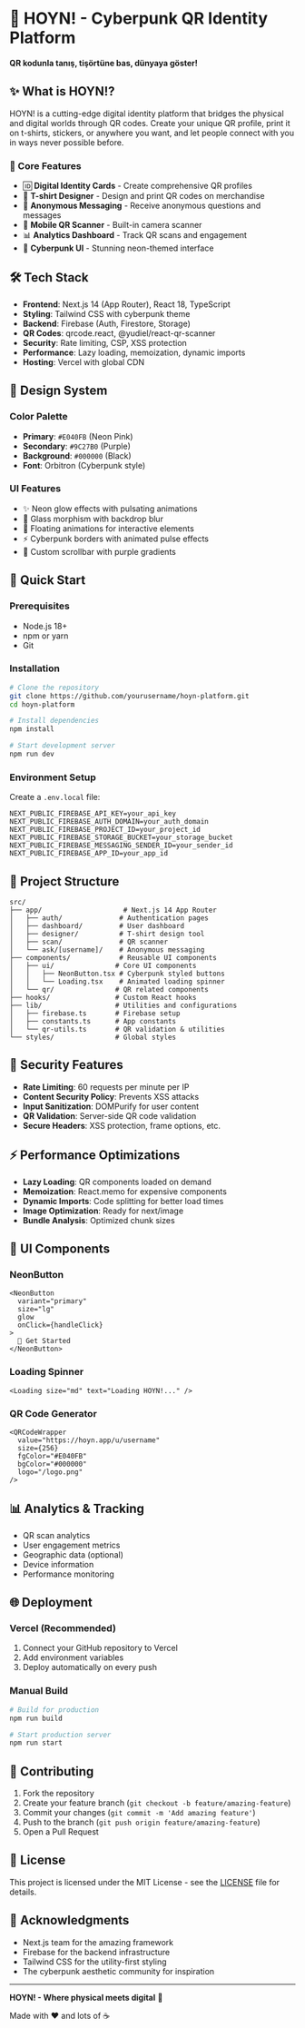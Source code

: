 # 🚀 HOYN! - Cyberpunk QR Identity Platform

**QR kodunla tanış, tişörtüne bas, dünyaya göster!**

## ✨ What is HOYN!?

HOYN! is a cutting-edge digital identity platform that bridges the physical and digital worlds through QR codes. Create your unique QR profile, print it on t-shirts, stickers, or anywhere you want, and let people connect with you in ways never possible before.

### 🎯 Core Features

- 🆔 **Digital Identity Cards** - Create comprehensive QR profiles
- 👕 **T-shirt Designer** - Design and print QR codes on merchandise
- 💬 **Anonymous Messaging** - Receive anonymous questions and messages
- 📱 **Mobile QR Scanner** - Built-in camera scanner
- 📊 **Analytics Dashboard** - Track QR scans and engagement
- 🎨 **Cyberpunk UI** - Stunning neon-themed interface

## 🛠️ Tech Stack

- **Frontend**: Next.js 14 (App Router), React 18, TypeScript
- **Styling**: Tailwind CSS with cyberpunk theme
- **Backend**: Firebase (Auth, Firestore, Storage)
- **QR Codes**: qrcode.react, @yudiel/react-qr-scanner
- **Security**: Rate limiting, CSP, XSS protection
- **Performance**: Lazy loading, memoization, dynamic imports
- **Hosting**: Vercel with global CDN

## 🎨 Design System

### Color Palette
- **Primary**: `#E040FB` (Neon Pink)
- **Secondary**: `#9C27B0` (Purple)
- **Background**: `#000000` (Black)
- **Font**: Orbitron (Cyberpunk style)

### UI Features
- ✨ Neon glow effects with pulsating animations
- 🌊 Glass morphism with backdrop blur
- 🎯 Floating animations for interactive elements
- ⚡ Cyberpunk borders with animated pulse effects
- 📏 Custom scrollbar with purple gradients

## 🚀 Quick Start

### Prerequisites
- Node.js 18+
- npm or yarn
- Git

### Installation

```bash
# Clone the repository
git clone https://github.com/yourusername/hoyn-platform.git
cd hoyn-platform

# Install dependencies
npm install

# Start development server
npm run dev
```

### Environment Setup

Create a `.env.local` file:

```env
NEXT_PUBLIC_FIREBASE_API_KEY=your_api_key
NEXT_PUBLIC_FIREBASE_AUTH_DOMAIN=your_auth_domain
NEXT_PUBLIC_FIREBASE_PROJECT_ID=your_project_id
NEXT_PUBLIC_FIREBASE_STORAGE_BUCKET=your_storage_bucket
NEXT_PUBLIC_FIREBASE_MESSAGING_SENDER_ID=your_sender_id
NEXT_PUBLIC_FIREBASE_APP_ID=your_app_id
```

## 📁 Project Structure

```
src/
├── app/                    # Next.js 14 App Router
│   ├── auth/              # Authentication pages
│   ├── dashboard/         # User dashboard
│   ├── designer/          # T-shirt design tool
│   ├── scan/              # QR scanner
│   └── ask/[username]/    # Anonymous messaging
├── components/            # Reusable UI components
│   ├── ui/               # Core UI components
│   │   ├── NeonButton.tsx # Cyberpunk styled buttons
│   │   └── Loading.tsx    # Animated loading spinner
│   └── qr/               # QR related components
├── hooks/                # Custom React hooks
├── lib/                  # Utilities and configurations
│   ├── firebase.ts       # Firebase setup
│   ├── constants.ts      # App constants
│   └── qr-utils.ts       # QR validation & utilities
└── styles/               # Global styles
```

## 🔐 Security Features

- **Rate Limiting**: 60 requests per minute per IP
- **Content Security Policy**: Prevents XSS attacks
- **Input Sanitization**: DOMPurify for user content
- **QR Validation**: Server-side QR code validation
- **Secure Headers**: XSS protection, frame options, etc.

## ⚡ Performance Optimizations

- **Lazy Loading**: QR components loaded on demand
- **Memoization**: React.memo for expensive components
- **Dynamic Imports**: Code splitting for better load times
- **Image Optimization**: Ready for next/image
- **Bundle Analysis**: Optimized chunk sizes

## 🎨 UI Components

### NeonButton
```tsx
<NeonButton 
  variant="primary" 
  size="lg" 
  glow
  onClick={handleClick}
>
  🚀 Get Started
</NeonButton>
```

### Loading Spinner
```tsx
<Loading size="md" text="Loading HOYN!..." />
```

### QR Code Generator
```tsx
<QRCodeWrapper
  value="https://hoyn.app/u/username"
  size={256}
  fgColor="#E040FB"
  bgColor="#000000"
  logo="/logo.png"
/>
```

## 📊 Analytics & Tracking

- QR scan analytics
- User engagement metrics
- Geographic data (optional)
- Device information
- Performance monitoring

## 🌐 Deployment

### Vercel (Recommended)

1. Connect your GitHub repository to Vercel
2. Add environment variables
3. Deploy automatically on every push

### Manual Build

```bash
# Build for production
npm run build

# Start production server
npm run start
```

## 🤝 Contributing

1. Fork the repository
2. Create your feature branch (`git checkout -b feature/amazing-feature`)
3. Commit your changes (`git commit -m 'Add amazing feature'`)
4. Push to the branch (`git push origin feature/amazing-feature`)
5. Open a Pull Request

## 📝 License

This project is licensed under the MIT License - see the [LICENSE](LICENSE) file for details.

## 🎉 Acknowledgments

- Next.js team for the amazing framework
- Firebase for the backend infrastructure
- Tailwind CSS for the utility-first styling
- The cyberpunk aesthetic community for inspiration

---

**HOYN! - Where physical meets digital** 💜

Made with ❤️ and lots of ☕
